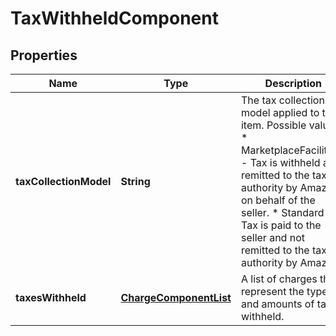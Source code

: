 
# TaxWithheldComponent

## Properties
Name | Type | Description | Notes
------------ | ------------- | ------------- | -------------
**taxCollectionModel** | **String** | The tax collection model applied to the item.  Possible values:  * MarketplaceFacilitator - Tax is withheld and remitted to the taxing authority by Amazon on behalf of the seller.  * Standard - Tax is paid to the seller and not remitted to the taxing authority by Amazon. |  [optional]
**taxesWithheld** | [**ChargeComponentList**](ChargeComponentList.md) | A list of charges that represent the types and amounts of taxes withheld. |  [optional]



